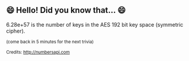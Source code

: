 ## 😄 Hello! Did you know that... 😄
6.28e+57 is the number of keys in the AES 192 bit key space (symmetric cipher).

<sup>(come back in 5 minutes for the next trivia)</sup>


<sup>Credits: http://numbersapi.com</sup>
